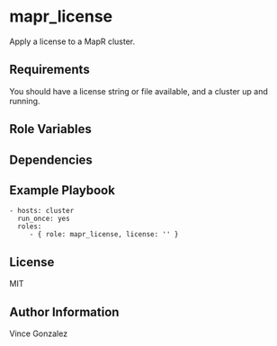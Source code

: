 mapr_license
=========

Apply a license to a MapR cluster.

Requirements
------------

You should have a license string or file available, and a cluster up and running.

Role Variables
--------------

Dependencies
------------

Example Playbook
----------------

    - hosts: cluster
      run_once: yes
      roles:
         - { role: mapr_license, license: '' }

License
-------

MIT

Author Information
------------------

Vince Gonzalez
